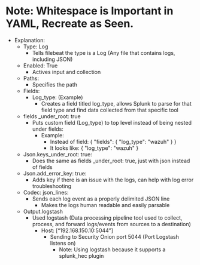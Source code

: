 # Note: Whitespace is Important in YAML, Recreate as Seen.
- Explanation:
  - Type: Log
    - Tells filebeat the type is a Log (Any file that contains logs, including JSON)
  - Enabled: True
    - Actives input and collection
  - Paths:
    - Specifies the path 
  - Fields: 
    - Log_type: (Example)
      - Creates a field titled log_type, allows Splunk to parse for that field type and find data collected from that specific tool
  - fields _under_root: true 
    - Puts custom field (Log_type) to top level instead of being nested under fields:
      - Example:	
        - Instead of field: { "fields": { "log_type": "wazuh" } }
        - It looks like: { "log_type": "wazuh" }
  - Json.keys_under_root: true:
    - Does the same as fields _under_root: true, just with json instead of fields
  - Json.add_error_key: true:
    - Adds key if there is an issue with the logs, can help with log error troubleshooting
  - Codec: json_lines:
    - Sends each log event as a properly delimited JSON line
      - Makes the logs human readable and easily parsable
  - Output.logstash
    - Used logstash (Data processing pipeline tool used to collect, process, and forward logs/events from sources to a destination) 
      - Host: [“192.168.150.10:5044”] 
        - Sending to Security Onion port 5044 (Port Logstash listens on)
          - Note: Using logstash because it supports a splunk_hec plugin 
